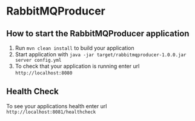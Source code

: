 # RabbitMQProducer

How to start the RabbitMQProducer application
---

1. Run `mvn clean install` to build your application
1. Start application with `java -jar target/rabbitmqproducer-1.0.0.jar server config.yml`
1. To check that your application is running enter url `http://localhost:8080`

Health Check
---

To see your applications health enter url `http://localhost:8081/healthcheck`
